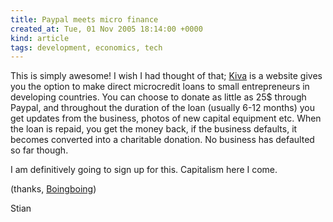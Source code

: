 ```yaml
---
title: Paypal meets micro finance
created_at: Tue, 01 Nov 2005 18:14:00 +0000
kind: article
tags: development, economics, tech
---
```


This is simply awesome! I wish I had thought of that;
[Kiva](http://www.kiva.org/about.php) is a website gives you the option
to make direct microcredit loans to small entrepreneurs in developing
countries. You can choose to donate as little as 25\$ through Paypal,
and throughout the duration of the loan (usually 6-12 months) you get
updates from the business, photos of new capital equipment etc. When the
loan is repaid, you get the money back, if the business defaults, it
becomes converted into a charitable donation. No business has defaulted
so far though.

I am definitively going to sign up for this. Capitalism here I come.

(thanks, [Boingboing](http://www.boingboing.net))

Stian
